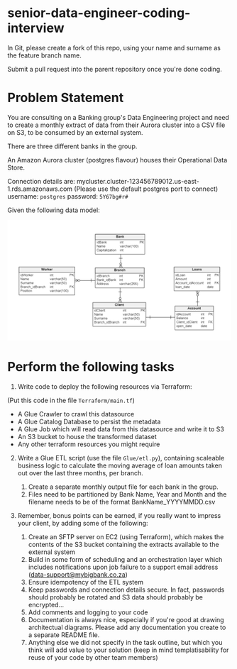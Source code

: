# senior-data-engineer-coding-interview

In Git, please create a fork of this repo, using your name and surname as the feature branch name.

Submit a pull request into the parent repository once you're done coding.

# Problem Statement

You are consulting on a Banking group's Data Engineering project and need to create a monthly extract of data from their Aurora cluster into a CSV file on S3, to be consumed by an external system.

There are three different banks in the group.

An Amazon Aurora cluster (postgres flavour) houses their Operational Data Store.

Connection details are:
mycluster.cluster-123456789012.us-east-1.rds.amazonaws.com
(Please use the default postgres port to connect)
username: `postgres`
password: `5Y67bg#r#`

Given the following data model:

![](DataModel_ERD.png)

# Perform the following tasks

1. Write code to deploy the following resources via Terraform:

(Put this code in the file `Terraform/main.tf`)

* A Glue Crawler to crawl this datasource
* A Glue Catalog Database to persist the metadata
* A Glue Job which will read data from this datasource and write it to S3
* An S3 bucket to house the transformed dataset
* Any other terraform resources you might require

2. Write a Glue ETL script (use the file `Glue/etl.py`), containing scaleable business logic to calculate the moving average of loan amounts taken out over the last three months, per branch.
   1. Create a separate monthly output file for each bank in the group.
   2. Files need to be partitioned by Bank Name, Year and Month and the filename needs to be of the format BankName_YYYYMMDD.csv
   
3. Remember, bonus points can be earned, if you really want to impress your client, by adding some of the following:
   1. Create an SFTP server on EC2 (using Terraform), which makes the contents of the S3 bucket containing the extracts available to the external system
   2. Build in some form of scheduling and an orchestration layer which includes notifications upon job failure to a support email address (data-support@mybigbank.co.za)
   3. Ensure idempotency of the ETL system
   4. Keep passwords and connection details secure. In fact, passwords should probably be rotated and S3 data should probably be encrypted...
   5. Add comments and logging to your code
   6. Documentation is always nice, especially if you're good at drawing architectual diagrams. Please add any documentation you create to a separate README file.
   7. Anything else we did not specify in the task outline, but which you think will add value to your solution (keep in mind templatisability for reuse of your code by other team members)
